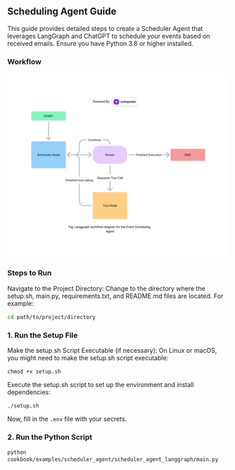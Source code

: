 ## Scheduling Agent Guide

This guide provides detailed steps to create a Scheduler Agent that leverages LangGraph and ChatGPT to schedule your events based on received emails. Ensure you have Python 3.8 or higher installed.

### Workflow

![workflow](./images/workflow.png)

### Steps to Run
Navigate to the Project Directory: Change to the directory where the setup.sh, main.py, requirements.txt, and README.md files are located. For example:

```bash
cd path/to/project/directory
```

### 1. Run the Setup File
Make the setup.sh Script Executable (if necessary):
On Linux or macOS, you might need to make the setup.sh script executable:
```shell
chmod +x setup.sh
```
Execute the setup.sh script to set up the environment and install dependencies:
```shell
./setup.sh
```
Now, fill in the `.env` file with your secrets.

### 2. Run the Python Script
```shell
python cookbook/examples/scheduler_agent/scheduler_agent_langgraph/main.py
```
